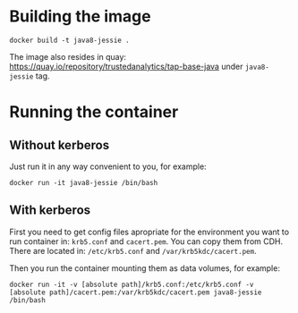 # Building the image
```docker build -t java8-jessie .```

The image also resides in quay: https://quay.io/repository/trustedanalytics/tap-base-java under `java8-jessie` tag.

# Running the container
## Without kerberos
Just run it in any way convenient to you, for example:
```
docker run -it java8-jessie /bin/bash
```

## With kerberos
First you need to get config files apropriate for the environment you want to run container in: `krb5.conf` and `cacert.pem`.
You can copy them from CDH. There are located in: `/etc/krb5.conf` and `/var/krb5kdc/cacert.pem`.

Then you run the container mounting them as data volumes, for example:
```
docker run -it -v [absolute path]/krb5.conf:/etc/krb5.conf -v [absolute path]/cacert.pem:/var/krb5kdc/cacert.pem java8-jessie /bin/bash
```
